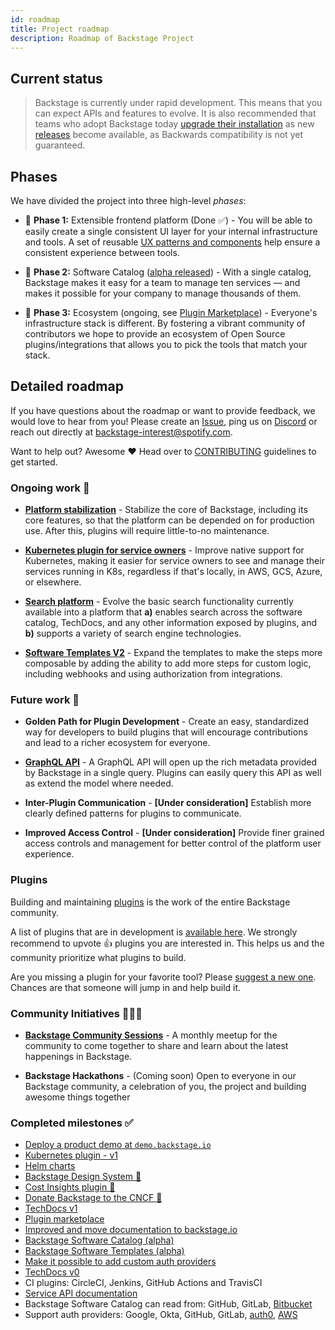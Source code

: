 ```yaml
---
id: roadmap
title: Project roadmap
description: Roadmap of Backstage Project
---
```


## Current status

> Backstage is currently under rapid development. This means that you can expect
> APIs and features to evolve. It is also recommended that teams who adopt
> Backstage today [upgrade their installation](../cli/commands.md#versionsbump)
> as new [releases](https://github.com/backstage/backstage/releases) become
> available, as Backwards compatibility is not yet guaranteed.

## Phases

We have divided the project into three high-level _phases_:

- 🐣 **Phase 1:** Extensible frontend platform (Done ✅) - You will be able to
  easily create a single consistent UI layer for your internal infrastructure
  and tools. A set of reusable
  [UX patterns and components](https://backstage.io/storybook) help ensure a
  consistent experience between tools.

- 🐢 **Phase 2:** Software Catalog
  ([alpha released](https://backstage.io/blog/2020/06/22/backstage-service-catalog-alpha)) -
  With a single catalog, Backstage makes it easy for a team to manage ten
  services — and makes it possible for your company to manage thousands of them.

- 🐇 **Phase 3:** Ecosystem (ongoing, see
  [Plugin Marketplace](https://backstage.io/plugins)) - Everyone's
  infrastructure stack is different. By fostering a vibrant community of
  contributors we hope to provide an ecosystem of Open Source
  plugins/integrations that allows you to pick the tools that match your stack.

## Detailed roadmap

If you have questions about the roadmap or want to provide feedback, we would
love to hear from you! Please create an
[Issue](https://github.com/backstage/backstage/issues/new/choose), ping us on
[Discord](https://discord.gg/EBHEGzX) or reach out directly at
[backstage-interest@spotify.com](mailto:backstage-interest@spotify.com).

Want to help out? Awesome ❤️ Head over to
[CONTRIBUTING](https://github.com/backstage/backstage/blob/master/CONTRIBUTING.md)
guidelines to get started.

### Ongoing work 🚧

- **[Platform stabilization](https://github.com/backstage/backstage/milestone/19)** -
  Stabilize the core of Backstage, including its core features, so that the
  platform can be depended on for production use. After this, plugins will
  require little-to-no maintenance.

- **[Kubernetes plugin for service owners](https://github.com/backstage/backstage/issues/2857)** -
  Improve native support for Kubernetes, making it easier for service owners to
  see and manage their services running in K8s, regardless if that's locally, in
  AWS, GCS, Azure, or elsewhere.

- **[Search platform](../features/search/README.md)** - Evolve the basic search
  functionality currently available into a platform that **a)** enables search
  across the software catalog, TechDocs, and any other information exposed by
  plugins, and **b)** supports a variety of search engine technologies.

- **[Software Templates V2](https://github.com/backstage/backstage/issues/2771)** -
  Expand the templates to make the steps more composable by adding the ability
  to add more steps for custom logic, including webhooks and using authorization
  from integrations.

### Future work 🔮

- **Golden Path for Plugin Development** - Create an easy, standardized way for
  developers to build plugins that will encourage contributions and lead to a
  richer ecosystem for everyone.

- **[GraphQL API](https://github.com/backstage/backstage/milestone/13)** - A
  GraphQL API will open up the rich metadata provided by Backstage in a single
  query. Plugins can easily query this API as well as extend the model where
  needed.

- **Inter-Plugin Communication** - **[Under consideration]** Establish more
  clearly defined patterns for plugins to communicate.

- **Improved Access Control** - **[Under consideration]** Provide finer grained
  access controls and management for better control of the platform user
  experience.

### Plugins

Building and maintaining [plugins](https://backstage.io/plugins) is the work of
the entire Backstage community.

A list of plugins that are in development is
[available here](https://github.com/backstage/backstage/issues?q=is%3Aissue+is%3Aopen+label%3Aplugin+sort%3Areactions-%2B1-desc).
We strongly recommend to upvote 👍 plugins you are interested in. This helps us
and the community prioritize what plugins to build.

Are you missing a plugin for your favorite tool? Please
[suggest a new one](https://github.com/backstage/backstage/issues/new?labels=plugin&template=plugin_template.md&title=%5BPlugin%5D+THE+PLUGIN+NAME).
Chances are that someone will jump in and help build it.

### Community Initiatives 🧑‍🤝‍🧑

- [**Backstage Community Sessions**](https://github.com/backstage/community#meetups) -
  A monthly meetup for the community to come together to share and learn about
  the latest happenings in Backstage.

- **Backstage Hackathons** - (Coming soon) Open to everyone in our Backstage
  community, a celebration of you, the project and building awesome things
  together

### Completed milestones ✅

- [Deploy a product demo at `demo.backstage.io`](https://demo.backstage.io)
- [Kubernetes plugin - v1](https://github.com/backstage/backstage/tree/master/plugins/kubernetes)
- [Helm charts](https://github.com/backstage/backstage/tree/master/contrib/chart/backstage)
- [Backstage Design System 💅](https://backstage.io/blog/2020/09/30/backstage-design-system)
- [Cost Insights plugin 💸](https://engineering.atspotify.com/2020/09/29/managing-clouds-from-the-ground-up-cost-engineering-at-spotify/)
- [Donate Backstage to the CNCF 🎉](https://backstage.io/blog/2020/09/23/backstage-cncf-sandbox)
- [TechDocs v1](https://backstage.io/blog/2020/09/08/announcing-tech-docs)
- [Plugin marketplace](https://backstage.io/plugins)
- [Improved and move documentation to backstage.io](https://backstage.io/docs/overview/what-is-backstage)
- [Backstage Software Catalog (alpha)](https://backstage.io/blog/2020/06/22/backstage-service-catalog-alpha)
- [Backstage Software Templates (alpha)](https://backstage.io/blog/2020/08/05/announcing-backstage-software-templates)
- [Make it possible to add custom auth providers](https://backstage.io/blog/2020/07/01/how-to-enable-authentication-in-backstage-using-passport)
- [TechDocs v0](https://github.com/backstage/backstage/milestone/15)
- CI plugins: CircleCI, Jenkins, GitHub Actions and TravisCI
- [Service API documentation](https://github.com/backstage/backstage/pull/1737)
- Backstage Software Catalog can read from: GitHub, GitLab,
  [Bitbucket](https://github.com/backstage/backstage/pull/1938)
- Support auth providers: Google, Okta, GitHub, GitLab,
  [auth0](https://github.com/backstage/backstage/pull/1611),
  [AWS](https://github.com/backstage/backstage/pull/1990)
